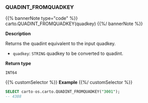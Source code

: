 ### QUADINT_FROMQUADKEY

{{% bannerNote type="code" %}}
carto.QUADINT_FROMQUADKEY(quadkey)
{{%/ bannerNote %}}

**Description**

Returns the quadint equivalent to the input quadkey.

* `quadkey`: `STRING` quadkey to be converted to quadint.

**Return type**

`INT64`

{{% customSelector %}}
**Example**
{{%/ customSelector %}}

```sql
SELECT carto-os.carto.QUADINT_FROMQUADKEY("3001");
-- 4388
```